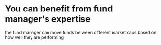 # You can benefit from fund manager's expertise

the fund manager can move funds between different market caps based on how well they are performing.